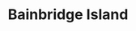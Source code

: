 ---
title: "Bainbridge Island"
hashtag: bainbridge-island
subdivision-of:
  - Kitsap County
tags:
  - City
  - Kitsap County
  - Washington
---